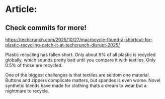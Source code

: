 # Article:

## Check commits for more!
https://techcrunch.com/2025/10/27/macrocycle-found-a-shortcut-for-plastic-recycling-catch-it-at-techcrunch-disrupt-2025/

Plastic recycling has fallen short. Only about 9% of all plastic is recycled globally, which sounds pretty bad until you compare it with textiles. Only 0.5% of those are recycled.

One of the biggest challenges is that textiles are seldom one material. Buttons and zippers complicate matters, but spandex is even worse. Novel synthetic blends have made for clothing thats a dream to wear but a nightmare to recycle.